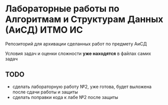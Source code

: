 # Лабораторные работы по Алгоритмам и Структурам Данных (АиСД) ИТМО ИС

Репозиторий для архивации сделанных работ по предмету АиСД

Условия задач и оценки сложности **уже находятся** в файлах самих задач

## TODO
- сделать лабораторную работу №2, уже готова, будет выложена после сдачи работы и защиты
- сделать поправки кода к лабе №2 после защиты